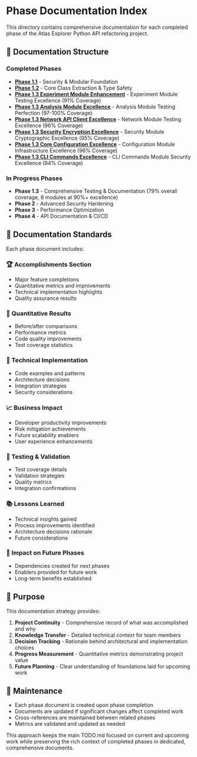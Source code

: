 # Phase Documentation Index

This directory contains comprehensive documentation for each completed phase of the Atlas Explorer Python API refactoring project.

## 📁 Documentation Structure

### Completed Phases
- **[Phase 1.1](./phase1_1_security_modular_foundation.md)** - Security & Modular Foundation
- **[Phase 1.2](./phase1_2_core_class_extraction.md)** - Core Class Extraction & Type Safety
- **[Phase 1.3 Experiment Module Enhancement](./phase1_3_experiment_module_enhancement.md)** - Experiment Module Testing Excellence (91% Coverage)
- **[Phase 1.3 Analysis Module Excellence](./phase1_3_analysis_module_excellence.md)** - Analysis Module Testing Perfection (97-100% Coverage)
- **[Phase 1.3 Network API Client Excellence](./phase1_3_network_api_client_excellence.md)** - Network Module Testing Excellence (96% Coverage)
- **[Phase 1.3 Security Encryption Excellence](./phase1_3_security_encryption_excellence.md)** - Security Module Cryptographic Excellence (95% Coverage)
- **[Phase 1.3 Core Configuration Excellence](./phase1_3_core_configuration_excellence.md)** - Configuration Module Infrastructure Excellence (96% Coverage)
- **[Phase 1.3 CLI Commands Excellence](./phase1_3_cli_commands_excellence.md)** - CLI Commands Module Security Excellence (94% Coverage)

### In Progress Phases
- **Phase 1.3** - Comprehensive Testing & Documentation (79% overall coverage, 8 modules at 90%+ excellence)
- **Phase 2** - Advanced Security Hardening
- **Phase 3** - Performance Optimization
- **Phase 4** - API Documentation & CI/CD

## 📝 Documentation Standards

Each phase document includes:

### 🏆 Accomplishments Section
- Major feature completions
- Quantitative metrics and improvements
- Technical implementation highlights
- Quality assurance results

### 🔢 Quantitative Results
- Before/after comparisons
- Performance metrics
- Code quality improvements
- Test coverage statistics

### 🔧 Technical Implementation
- Code examples and patterns
- Architecture decisions
- Integration strategies
- Security considerations

### 📈 Business Impact
- Developer productivity improvements
- Risk mitigation achievements
- Future scalability enablers
- User experience enhancements

### 🧪 Testing & Validation
- Test coverage details
- Validation strategies
- Quality metrics
- Integration confirmations

### 📚 Lessons Learned
- Technical insights gained
- Process improvements identified
- Architecture decisions rationale
- Future considerations

### 🔗 Impact on Future Phases
- Dependencies created for next phases
- Enablers provided for future work
- Long-term benefits established

## 🎯 Purpose

This documentation strategy provides:

1. **Project Continuity** - Comprehensive record of what was accomplished and why
2. **Knowledge Transfer** - Detailed technical context for team members
3. **Decision Tracking** - Rationale behind architectural and implementation choices
4. **Progress Measurement** - Quantitative metrics demonstrating project value
5. **Future Planning** - Clear understanding of foundations laid for upcoming work

## 🔄 Maintenance

- Each phase document is created upon phase completion
- Documents are updated if significant changes affect completed work
- Cross-references are maintained between related phases
- Metrics are validated and updated as needed

This approach keeps the main TODO.md focused on current and upcoming work while preserving the rich context of completed phases in dedicated, comprehensive documents.
